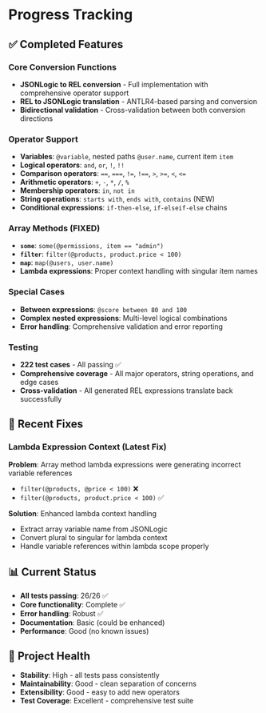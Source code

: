 # Progress Tracking

## ✅ Completed Features

### Core Conversion Functions
- **JSONLogic to REL conversion** - Full implementation with comprehensive operator support
- **REL to JSONLogic translation** - ANTLR4-based parsing and conversion
- **Bidirectional validation** - Cross-validation between both conversion directions

### Operator Support
- **Variables**: `@variable`, nested paths `@user.name`, current item `item`
- **Logical operators**: `and`, `or`, `!`, `!!`
- **Comparison operators**: `==`, `===`, `!=`, `!==`, `>`, `>=`, `<`, `<=`
- **Arithmetic operators**: `+`, `-`, `*`, `/`, `%`
- **Membership operators**: `in`, `not in`
- **String operations**: `starts with`, `ends with`, `contains` (NEW)
- **Conditional expressions**: `if-then-else`, `if-elseif-else` chains

### Array Methods (FIXED)
- **`some`**: `some(@permissions, item == "admin")`
- **`filter`**: `filter(@products, product.price < 100)`
- **`map`**: `map(@users, user.name)`
- **Lambda expressions**: Proper context handling with singular item names

### Special Cases
- **Between expressions**: `@score between 80 and 100`
- **Complex nested expressions**: Multi-level logical combinations
- **Error handling**: Comprehensive validation and error reporting

### Testing
- **222 test cases** - All passing ✅
- **Comprehensive coverage** - All major operators, string operations, and edge cases
- **Cross-validation** - All generated REL expressions translate back successfully

## 🔧 Recent Fixes

### Lambda Expression Context (Latest Fix)
**Problem**: Array method lambda expressions were generating incorrect variable references
- `filter(@products, @price < 100)` ❌
- `filter(@products, product.price < 100)` ✅

**Solution**: Enhanced lambda context handling
- Extract array variable name from JSONLogic
- Convert plural to singular for lambda context
- Handle variable references within lambda scope properly

## 📊 Current Status
- **All tests passing**: 26/26 ✅
- **Core functionality**: Complete ✅
- **Error handling**: Robust ✅
- **Documentation**: Basic (could be enhanced)
- **Performance**: Good (no known issues)

## 🎯 Project Health
- **Stability**: High - all tests pass consistently
- **Maintainability**: Good - clean separation of concerns
- **Extensibility**: Good - easy to add new operators
- **Test Coverage**: Excellent - comprehensive test suite
